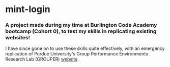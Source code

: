 # mint-login
<h3>A project made during my time at Burlington Code Academy bootcamp (Cohort 0), to test my skills in replicating existing websites!</h3>
<p>I have since gone on to use these skills quite effectively, with an emergency replication of Purdue University's Group Performance Environments Research Lab (GROUPER) <a href="https://engineering.purdue.edu/GrouperLab">website</a>.</p>

